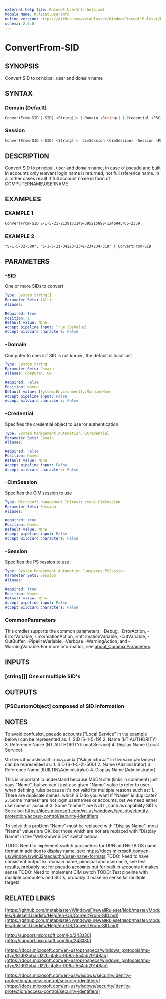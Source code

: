 ```yaml
---
external help file: Ruleset.UserInfo-help.xml
Module Name: Ruleset.UserInfo
online version: https://github.com/metablaster/WindowsFirewallRuleset/blob/master/Modules/Ruleset.UserInfo/Help/en-US/ConvertFrom-SID.md
schema: 2.0.0
---
```


# ConvertFrom-SID

## SYNOPSIS

Convert SID to principal, user and domain name

## SYNTAX

### Domain (Default)

```powershell
ConvertFrom-SID [-SID] <String[]> [-Domain <String>] [-Credential <PSCredential>] [<CommonParameters>]
```

### Session

```powershell
ConvertFrom-SID [-SID] <String[]> -CimSession <CimSession> -Session <PSSession> [<CommonParameters>]
```

## DESCRIPTION

Convert SID to principal, user and domain name, in case of pseudo and built in accounts
only relevant login name is returned, not full reference name.
In all other cases result if full account name in form of COMPUTERNAME\USERNAME

## EXAMPLES

### EXAMPLE 1

```powershell
ConvertFrom-SID S-1-5-21-2139171146-395215898-1246945465-2359
```

### EXAMPLE 2

```
"S-1-5-32-580", "S-1-5-21-34223-2342-234234-518" | ConvertFrom-SID
```

## PARAMETERS

### -SID

One or more SIDs to convert

```yaml
Type: System.String[]
Parameter Sets: (All)
Aliases:

Required: True
Position: 1
Default value: None
Accept pipeline input: True (ByValue)
Accept wildcard characters: False
```

### -Domain

Computer to check if SID is not known, the default is localhost

```yaml
Type: System.String
Parameter Sets: Domain
Aliases: Computer, CN

Required: False
Position: Named
Default value: [System.Environment]::MachineName
Accept pipeline input: False
Accept wildcard characters: False
```

### -Credential

Specifies the credential object to use for authentication

```yaml
Type: System.Management.Automation.PSCredential
Parameter Sets: Domain
Aliases:

Required: False
Position: Named
Default value: None
Accept pipeline input: False
Accept wildcard characters: False
```

### -CimSession

Specifies the CIM session to use

```yaml
Type: Microsoft.Management.Infrastructure.CimSession
Parameter Sets: Session
Aliases:

Required: True
Position: Named
Default value: None
Accept pipeline input: False
Accept wildcard characters: False
```

### -Session

Specifies the PS session to use

```yaml
Type: System.Management.Automation.Runspaces.PSSession
Parameter Sets: Session
Aliases:

Required: True
Position: Named
Default value: None
Accept pipeline input: False
Accept wildcard characters: False
```

### CommonParameters

This cmdlet supports the common parameters: -Debug, -ErrorAction, -ErrorVariable, -InformationAction, -InformationVariable, -OutVariable, -OutBuffer, -PipelineVariable, -Verbose, -WarningAction, and -WarningVariable. For more information, see [about_CommonParameters](http://go.microsoft.com/fwlink/?LinkID=113216).

## INPUTS

### [string[]] One or multiple SID's

## OUTPUTS

### [PSCustomObject] composed of SID information

## NOTES

To avoid confusion, pseudo accounts ("Local Service" in the example below) can be represented as:
1.
SID (S-1-5-19)
2.
Name (NT AUTHORITY)
3.
Reference Name (NT AUTHORITY\Local Service)
4.
Display Name (Local Service)

On the other side built in accounts ("Administrator" in the example below) can be represented as:
1.
SID (S-1-5-21-500)
2.
Name (Administrator)
3.
Reference Name (BUILTIN\Administrator)
4.
Display Name (Administrator)

This is important to understand because MSDN site (links in comment) just says "Name",
but we can't just use given "Name" value to refer to user when defining rules because it's
not valid for multiple reasons such as:
1.
There are duplicate names, which SID do you want if "Name" is duplicate?
2.
Some "names" are not login usernames or accounts, but we need either username or account
3.
Some "names" are NULL, such as capability SID's
See also: https://docs.microsoft.com/en-us/windows/security/identity-protection/access-control/security-identifiers

To solve this problem "Name" must be replaced with "Display Name", most "Name" values are OK,
but those which are not are replaced with "Display Name" in the "WellKnownSIDs" switch below.

TODO: Need to implement switch parameters for UPN and NETBIOS name format in addition to display name, see:
https://docs.microsoft.com/en-us/windows/win32/secauthn/user-name-formats
TODO: Need to have consistent output ex.
domain name, principal and username, see test results,
probably not for pseudo accounts but for built in accounts it makes sense
TODO: Need to implement CIM switch
TODO: Test pipeline with multiple computers and SID's, probably it make no sense for multiple targets

## RELATED LINKS

[https://github.com/metablaster/WindowsFirewallRuleset/blob/master/Modules/Ruleset.UserInfo/Help/en-US/ConvertFrom-SID.md](https://github.com/metablaster/WindowsFirewallRuleset/blob/master/Modules/Ruleset.UserInfo/Help/en-US/ConvertFrom-SID.md)

[http://support.microsoft.com/kb/243330](http://support.microsoft.com/kb/243330)

[https://docs.microsoft.com/en-us/openspecs/windows_protocols/ms-dtyp/81d92bba-d22b-4a8c-908a-554ab29148ab](https://docs.microsoft.com/en-us/openspecs/windows_protocols/ms-dtyp/81d92bba-d22b-4a8c-908a-554ab29148ab)

[https://docs.microsoft.com/en-us/windows/security/identity-protection/access-control/security-identifiers](https://docs.microsoft.com/en-us/windows/security/identity-protection/access-control/security-identifiers)
